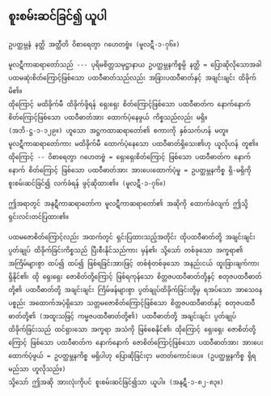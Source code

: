 ## စူးစမ်းဆင်ခြင်၍ ယူပါ

    ဥပတ္ထမ္ဘနံ နတ္ထိ အတ္ထီတိ ဝိစာရေတွာ ဂဟေတဗ္ဗံ။ (မူလဋီ-၁-၇၆။)

    မူလဋီကာဆရာတော်သည် --- ပုရိမစိတ္တသမုဋ္ဌာနာယ ဥပတ္ထမ္ဘနကိစ္စမ္ပိ နတ္ထိ = ပြောဆိုလိုသောအခါ ပထမဆုံးစိတ်ကြောင့်ဖြစ်သော ပထဝီဓာတ်သည်လည်း အခြားပထဝီဓာတ်နှင့် အချင်းချင်း ထိခိုက်မိ၏။ 
    ထိုကြောင့် မထိခိုက်မီ ထိခိုက်ဖို့ရန် ရှေးရှေး စိတ်ကြောင့်ဖြစ်သော ပထဝီဓာတ်က နောက်နောက် စိတ်ကြောင့်ဖြစ်သော ပထဝီဓာတ်အား ထောက်ပံ့နေဖွယ် ကိစ္စသည်လည်း မရှိ။ 
    (အဘိ-ဋ္ဌ-၁-၁၂၉။) ဟူသော အဋ္ဌကထာဆရာတော်၏ စကားကို နှစ်သက်ဟန် မတူ။ 
    မူလဋီကာဆရာတော်ကား မထိခိုက်မီ ထောက်ပံ့နေသော ပထဝီဓာတ်ရှိသေး၏ဟု ယူလိုဟန် တူ၏။ 
    ထိုကြောင့် -- ဝိစာရေတွာ ဂဟေတဗ္ဗံ = ရှေးရှေးစိတ်ကြောင့် ဖြစ်သော ပထဝီဓာတ်က နောက်နောက် စိတ်ကြောင့် ဖြစ်သော ပထဝီဓာတ်အား အားပေးထောက်ပံ့မှု = ဥပတ္ထမ္ဘနကိစ္စ ရှိ-မရှိကို စူးစမ်းဆင်ခြင်၍ လက်ခံရန် ဖွင့်ဆိုထား၏။ (မူလဋီ-၁-၇၆။)

    ဤအရာတွင် အနုဋီကာဆရာတော်က မူလဋီကာဆရာတော်၏ အဆိုကို ထောက်ခံလျက် ဤသို့ ရှင်းလင်းတင်ပြထား၏။

    ပထမဇောစိတ်ကြောင့်လည်း အထက်တွင် ရှင်းပြထားသည့်အတိုင်း ထိုပထဝီဓာတ်တို့ အချင်းချင်း ပွတ်ချုပ် ထိခိုက်ခြင်းကိစ္စသည် ပြီးစီးနိုင်သည်ကား မှန်၏၊ သို့သော် တစ်ခုသော အက္ခရာ၏ အကြိမ်များစွာ ထပ်၍ ထပ်၍ ဖြစ်ရခြင်းအားဖြင့် တစ်စုံတစ်ခုသော အနည်းငယ် ထူးခြားချက်ကား ရှိနိုင်၏၊ ထို ရှေးရှေး ဇောစိတ်တို့ကြောင့် ဖြစ်ရကုန်သော စိတ္တဇပထဝီဓာတ်တို့နှင့် စတုဇပထဝီဓာတ်တို့၏ ပထဝီဓာတ်တို့ အချင်းချင်း ကြိမ်ဖန်များစွာ ပွတ်ချုပ်ထိခိုက်ခြင်းတို့မှ ရအပ်သော အာသေ၀နပစ္စည်း အထောက်အပံ့ရှိသော သတ္တမဇောစိတ်ကြောင့်ဖြစ်သော စိတ္တဇပထဝီဓာတ်နှင့် စတုဇပထဝီဓာတ်တို့၏ (အထူးသဖြင့် ကမ္မဇပထဝီဓာတ်တို့၏) ပထဝီဓာတ်တို့ အချင်းချင်း ပွတ်ချုပ်ထိခိုက်ခြင်းသည် ထင်ရှားသော အက္ခရာ အသံကို ဖြစ်စေနိုင်၏၊ ထိုကြောင့် ရှေးရှေး ဇောစိတ်တို့ကြောင့် ဖြစ်သော ပထဝီဓာတ်က နောက်နောက် ဇောစိတ်ကြောင့်ဖြစ်သော ပထဝီဓာတ်အား အားပေးထောက်ပံ့ဖွယ် = ဥပတ္ထမ္ဘနကိစ္စ မရှိပါဟု ပြောဆိုခြင်းငှာ မတတ်ကောင်းပေ။ (ဥပတ္ထမ္ဘနကိစ္စ ရှိရမည်သာ ဟူလိုသည်။) 
    သို့သော် ဤအဆို အားလုံးကိုပင် စူးစမ်းဆင်ခြင်၍သာ ယူပါ။ (အနုဋီ-၁-၈၂-၈၃။)